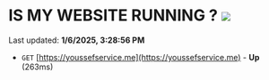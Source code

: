 # IS MY WEBSITE RUNNING ? [![](https://img.shields.io/static/v1?label=Sponsor&message=%E2%9D%A4&logo=GitHub&color=%23fe8e86)](https://github.com/sponsors/Youssef-Lehmam)

Last updated: **1/6/2025, 3:28:56 PM**

- `GET` [https://youssefservice.me](https://youssefservice.me) - **Up** (263ms)
